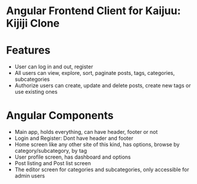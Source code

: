 # Angular Frontend Client for Kaijuu: Kijiji Clone

# Features
- User can log in and out, register
- All users can view, explore, sort, paginate posts, tags, categories, subcategories
- Authorize users can create, update and delete posts, create new tags or use existing ones 

# Angular Components
- Main app, holds everything, can have header, footer or not
- Login and Register: Dont have header and footer
- Home screen like any other site of this kind, has options, browse by category/subcategory, by tag
- User profile screen, has dashboard and options
- Post listing and Post list screen
- The editor screen for categories and subcategories, only accessible for admin users

